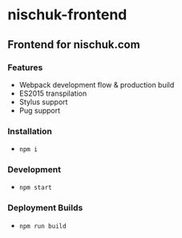 # nischuk-frontend
## Frontend for nischuk.com

### Features
- Webpack development flow & production build
- ES2015 transpilation
- Stylus support
- Pug support

### Installation
- `npm i`

### Development
- `npm start`

### Deployment Builds
- `npm run build`

